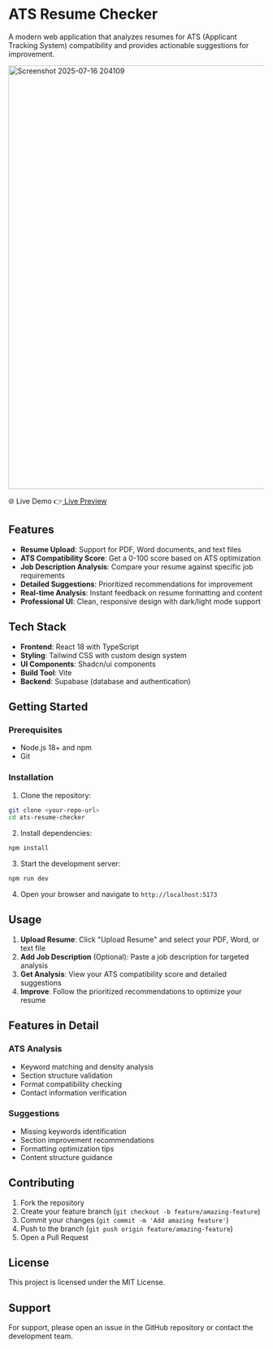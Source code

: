 # ATS Resume Checker

A modern web application that analyzes resumes for ATS (Applicant Tracking System) compatibility and provides actionable suggestions for improvement.

<img width="1875" height="832" alt="Screenshot 2025-07-16 204109" src="https://github.com/user-attachments/assets/1be252c5-b62d-4ace-b8e2-4ef19a12e671" />

🌐 Live Demo     👉[ Live Preview](https://ats-score-check.netlify.app/)
 

## Features

- **Resume Upload**: Support for PDF, Word documents, and text files
- **ATS Compatibility Score**: Get a 0-100 score based on ATS optimization
- **Job Description Analysis**: Compare your resume against specific job requirements
- **Detailed Suggestions**: Prioritized recommendations for improvement
- **Real-time Analysis**: Instant feedback on resume formatting and content
- **Professional UI**: Clean, responsive design with dark/light mode support

## Tech Stack

- **Frontend**: React 18 with TypeScript
- **Styling**: Tailwind CSS with custom design system
- **UI Components**: Shadcn/ui components
- **Build Tool**: Vite
- **Backend**: Supabase (database and authentication)

## Getting Started

### Prerequisites

- Node.js 18+ and npm
- Git

### Installation

1. Clone the repository:
```bash
git clone <your-repo-url>
cd ats-resume-checker
```

2. Install dependencies:
```bash
npm install
```

3. Start the development server:
```bash
npm run dev
```

4. Open your browser and navigate to `http://localhost:5173`

## Usage

1. **Upload Resume**: Click "Upload Resume" and select your PDF, Word, or text file
2. **Add Job Description** (Optional): Paste a job description for targeted analysis
3. **Get Analysis**: View your ATS compatibility score and detailed suggestions
4. **Improve**: Follow the prioritized recommendations to optimize your resume

## Features in Detail

### ATS Analysis
- Keyword matching and density analysis
- Section structure validation
- Format compatibility checking
- Contact information verification

### Suggestions
- Missing keywords identification
- Section improvement recommendations
- Formatting optimization tips
- Content structure guidance

## Contributing

1. Fork the repository
2. Create your feature branch (`git checkout -b feature/amazing-feature`)
3. Commit your changes (`git commit -m 'Add amazing feature'`)
4. Push to the branch (`git push origin feature/amazing-feature`)
5. Open a Pull Request

## License

This project is licensed under the MIT License.

## Support

For support, please open an issue in the GitHub repository or contact the development team.
